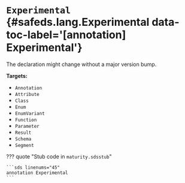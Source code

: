 # <code class="doc-symbol doc-symbol-annotation"></code> `Experimental` {#safeds.lang.Experimental data-toc-label='[annotation] Experimental'}

The declaration might change without a major version bump.

**Targets:**

- `Annotation`
- `Attribute`
- `Class`
- `Enum`
- `EnumVariant`
- `Function`
- `Parameter`
- `Result`
- `Schema`
- `Segment`

??? quote "Stub code in `maturity.sdsstub`"

    ```sds linenums="45"
    annotation Experimental
    ```
